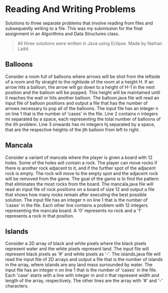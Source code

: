 # Reading And Writing Problems
Solutions to three separate problems that involve reading from files and subsequently writing to a file. This was my submission for the final assignment in an Algorithms and Data Structures class. 

> All three solutions were written in Java using Eclipse. Made by Nathan Ladd.

## Balloons
Consider a room full of balloons where arrows will be shot from the leftside of a room and fly straight to the rightside of the room at a height H. If an arrow hits a balloon, the arrow will go down to a height of H-1 in the next position and the balloon will be popped. This height will be maintained until it reaches the wall or hits another balloon. The balloon.java file will read an input file of balloon positions and output a file that has the number of arrows necessary to pop all of the balloons.
The input file has an integer n on line 1 that is the number of 'cases' in the file. Line 2 contains n integers mi separated by a space, each representing the total number of balloons of the ith  problem. Line 3 onwards has mi integers hj separated by a space, that are the respective heights of the jth balloon from left to right.

## Mancala
Consider a variant of mancala where the player is given a board with 12 holes. Some of the holes will contain a rock. The player can move rocks if there is another rock adjacent to it, and if the further spot of the adjacent rock is empty. The rock will move to the empty spot and the adjacent rock will be removed from the game. The goal of the game is to find the pattern that eliminates the most rocks from the board. The mancala.java file will read an input file of rock positions on a board of size 12 and output a file that shows how many rocks remain after executing the best possible solution. The input file has an integer n on line 1 that is the number of 'cases' in the file. Each other line contains a problem with 12 integers representing the mancala board. A '0' represents no rock and a '1' represents a rock in that position.  

## Islands
Consider a 2D array of black and white pixels where the black pixels represent water and the white pixels represent land. The input file will represent black pixels as '#' and white pixels as '-'. The islands.java file will read the input file of 2D arrays and output a file that is the number of islands in the array, where islands are any land mass surrounded by water. The input file has an integer n on line 1 that is the number of 'cases' in the file. Each 'case' starts with a line with integer m and n that represent width and length of the array, respectively. The other lines are the array with '#' and '-' characters.
